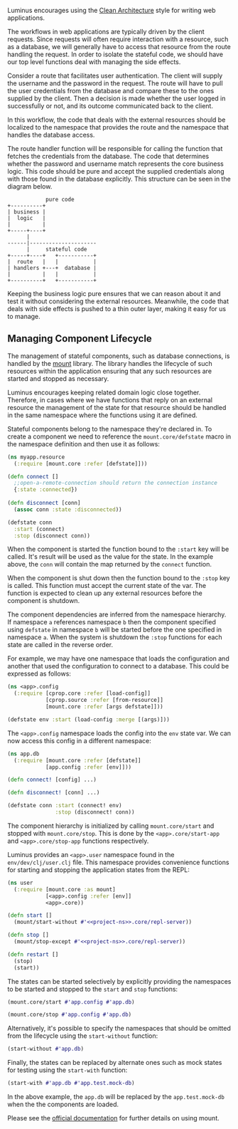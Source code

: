 
Luminus encourages using the [Clean Architecture](https://blog.8thlight.com/uncle-bob/2012/08/13/the-clean-architecture.html) style for writing web applications.

The workflows in web applications are typically driven by the client requests. Since requests will often require interaction with a resource, such as a database, we will generally have to access that resource from the route handling the request. In order to isolate the stateful code, we should have our top level functions deal with managing the side effects.

Consider a route that facilitates user authentication. The client will supply the username and the password in the request. The route will have to pull the user credentials from the database and compare these to the ones supplied by the client. Then a decision is made whether the user logged in successfully or not, and its outcome communicated back to the client.

In this workflow, the code that deals with the external resources should be localized to the namespace that provides the route and the namespace that handles the database access.

The route handler function will be responsible for calling the function that fetches the credentials from the database. The code that determines whether the password and username match represents the core business logic. This code should be pure and accept the supplied credentials along with those found in the database explicitly. This structure can be seen in the diagram below.

```
            pure code
+----------+
| business |
|  logic   |
|          |
+-----+----+
      |
------|---------------------
      |     stateful code
+-----+----+   +-----------+
|  route   |   |           |
| handlers +---+  database |
|          |   |           |
+----------+   +-----------+
```

Keeping the business logic pure ensures that we can reason about it and test it without considering the external resources. Meanwhile, the code that deals with side effects is pushed to a thin outer layer, making it easy for us to manage.

## Managing Component Lifecycle

The management of stateful components, such as database connections, is handled by the [mount](https://github.com/tolitius/mount) library.
The library handles the lifecycle of such resources within the application ensuring that any such resources are started
and stopped as necessary.

Luminus encourages keeping related domain logic close together. Therefore, in cases where we have functions that
reply on an external resource the management of the state for that resource should be handled in the same namespace
where the functions using it are defined.
 
Stateful components belong to the namespace they're declared in. To create a component we need to reference
the `mount.core/defstate` macro in the namespace definition and then use it as follows:

```clojure
(ns myapp.resource
  (:require [mount.core :refer [defstate]]))

(defn connect []
  ;;open-a-remote-connection should return the connection instance
  {:state :connected})
  
(defn disconnect [conn]
  (assoc conn :state :disconnected))

(defstate conn
  :start (connect)
  :stop (disconnect conn))
```

When the component is started the function bound to the `:start` key will be called. It's result will be used as the value
for the state. In the example above, the `conn` will contain the map returned by the `connect` function.

When the component is shut down then the function bound to the `:stop` key is called. This function must accept the
current state of the var. The function is expected to clean up any external resources before the component is
shutdown.

The component dependencies are inferred from the namespace hierarchy. If namespace `a` references namespace `b` then
the component specified using `defstate` in namespace `b` will be started before the one specified in namespace `a`.
When the system is shutdown the `:stop` functions for each state are called in the reverse order.

For example, we may have one namespace that loads the configuration and another that used the configuration to connect
to a database. This could be expressed as follows:

```clojure
(ns <app>.config
  (:require [cprop.core :refer [load-config]]
            [cprop.source :refer [from-resource]]
            [mount.core :refer [args defstate]]))

(defstate env :start (load-config :merge [(args)]))
```

The `<app>.config` namespace loads the config into the `env` state var. We can now access this config in a different
namespace:

```clojure
(ns app.db
  (:require [mount.core :refer [defstate]]
            [app.config :refer [env]]))

(defn connect! [config] ...)

(defn disconnect! [conn] ...)

(defstate conn :start (connect! env)
               :stop (disconnect! conn))
```

The component hierarchy is initialized by calling `mount.core/start` and stopped with `mount.core/stop`. This is done by the
 `<app>.core/start-app` and `<app>.core/stop-app` functions respectively.

Luminus provides an `<app>.user` namespace found in the `env/dev/clj/user.clj` file. This namespace provides
convenience functions for starting and stopping the application states from the REPL:


```clojure
(ns user
  (:require [mount.core :as mount]
            [<app>.config :refer [env]]
            <app>.core))

(defn start []
  (mount/start-without #'<<project-ns>>.core/repl-server))

(defn stop []
  (mount/stop-except #'<<project-ns>>.core/repl-server))

(defn restart []
  (stop)
  (start))
```

The states can be started selectively by explicitly providing the namespaces to be started and stopped to the `start`
and `stop` functions:

```clojure
(mount.core/start #'app.config #'app.db)

(mount.core/stop #'app.config #'app.db)
```

Alternatively, it's possible to specify the namespaces that should be omitted from the lifecycle using the
`start-without` function:

```clojure
(start-without #'app.db)
```

Finally, the states can be replaced by alternate ones such as mock states for testing using the `start-with` function:

```clojure
(start-with #'app.db #'app.test.mock-db)
```

In the above example, the `app.db` will be replaced by the `app.test.mock-db` when the the components are loaded.

Please see the [official documentation](https://github.com/tolitius/mount) for further details on using mount.
